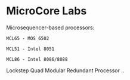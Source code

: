 # MicroCore Labs 
Microsequencer-based processors:

    MCL65 - MOS 6502 

    MCL51 - Intel 8051

    MCL86 - Intel 8086/8088

Lockstep Quad Modular Redundant Processor ..
